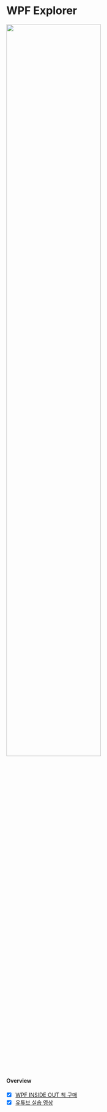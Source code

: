 # WPF Explorer

<img src="https://github.com/jamesnet214/wpf-explorer/assets/52397976/a27d9634-ca51-4863-ad7d-d290a2fdff96" style="width: 70%"/>


#### Overview

- [x] [WPF INSIDE OUT 책 구매](https://jamesnet.dev/books)
- [x] [유튜브 실습 영상](https://www.youtube.com/watch?v=2PuvhTEcWAQ)
